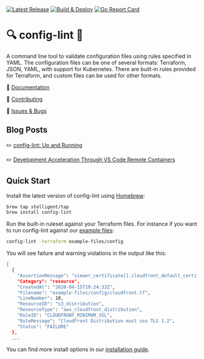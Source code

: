 [![Latest Release](https://img.shields.io/github/v/release/stelligent/config-lint?color=%233D9970)](https://img.shields.io/github/v/release/stelligent/config-lint?color=%233D9970)
[![Build & Deploy](https://github.com/stelligent/config-lint/workflows/Build%20%26%20Deploy/badge.svg)](https://github.com/stelligent/config-lint/workflows/Build%20%26%20Deploy/badge.svg)
[![Go Report Card](https://goreportcard.com/badge/github.com/stelligent/config-lint)](https://goreportcard.com/report/github.com/stelligent/config-lint)

# 🔍 config-lint 🔎

A command line tool to validate configuration files using rules specified in YAML. The configuration files can be one of several formats: Terraform, JSON, YAML, with support for Kubernetes. There are built-in rules provided for Terraform, and custom files can be used for other formats.

📓 [Documentation](https://stelligent.github.io/config-lint)

👷 [Contributing](CONTRIBUTING.md)

🐛 [Issues & Bugs](https://github.com/stelligent/config-lint/issues)

## Blog Posts
✏️ [config-lint: Up and Running](https://stelligent.com/2020/04/15/config-lint-up-and-running/)

✏️ [Development Acceleration Through VS Code Remote Containers](https://stelligent.com/2020/04/10/development-acceleration-through-vs-code-remote-containers-setting-up-a-foundational-configuration/)

## Quick Start

Install the latest version of config-lint using [Homebrew](https://brew.sh/):

``` bash
brew tap stelligent/tap
brew install config-lint
```

Run the built-in ruleset against your Terraform files. For instance if you want to run config-lint against our [example files](example-files/):

``` bash
config-lint -terraform example-files/config
```

You will see failure and warning violations in the output like this:
``` bash
[
  {
    "AssertionMessage": "viewer_certificate[].cloudfront_default_certificate | [0] should be 'false', not ''",
    "Category": "resource",
    "CreatedAt": "2020-04-15T19:24:33Z",
    "Filename": "example-files/config/cloudfront.tf",
    "LineNumber": 10,
    "ResourceID": "s3_distribution",
    "ResourceType": "aws_cloudfront_distribution",
    "RuleID": "CLOUDFRONT_MINIMUM_SSL",
    "RuleMessage": "CloudFront Distribution must use TLS 1.2",
    "Status": "FAILURE"
  },
  ...
```

You can find more install options in our [installation guide](/docs/install.md).